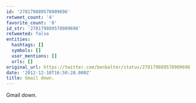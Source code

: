 ```yaml
---
id: '278179889578909696'
retweet_count: '4'
favorite_count: '0'
id_str: '278179889578909696'
retweeted: false
entities:
  hashtags: []
  symbols: []
  user_mentions: []
  urls: []
original_url: https://twitter.com/benbalter/status/278179889578909696
date: '2012-12-10T16:50:28.000Z'
title: Gmail down.
---
```


Gmail down.